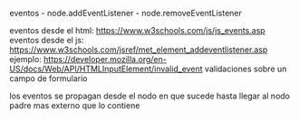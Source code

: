 eventos 
    - node.addEventListener
    - node.removeEventListener

eventos desde el html: https://www.w3schools.com/js/js_events.asp
eventos desde el js: https://www.w3schools.com/jsref/met_element_addeventlistener.asp
ejemplo: https://developer.mozilla.org/en-US/docs/Web/API/HTMLInputElement/invalid_event 
    validaciones sobre un campo de formulario

los eventos se propagan desde el nodo en que sucede hasta 
llegar al nodo padre mas externo que lo contiene